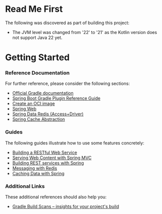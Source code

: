 # Read Me First
The following was discovered as part of building this project:

* The JVM level was changed from '22' to '21' as the Kotlin version does not support Java 22 yet.

# Getting Started

### Reference Documentation
For further reference, please consider the following sections:

* [Official Gradle documentation](https://docs.gradle.org)
* [Spring Boot Gradle Plugin Reference Guide](https://docs.spring.io/spring-boot/docs/3.3.0/gradle-plugin/reference/html/)
* [Create an OCI image](https://docs.spring.io/spring-boot/docs/3.3.0/gradle-plugin/reference/html/#build-image)
* [Spring Web](https://docs.spring.io/spring-boot/docs/3.3.0/reference/htmlsingle/index.html#web)
* [Spring Data Redis (Access+Driver)](https://docs.spring.io/spring-boot/docs/3.3.0/reference/htmlsingle/index.html#data.nosql.redis)
* [Spring Cache Abstraction](https://docs.spring.io/spring-boot/docs/3.3.0/reference/htmlsingle/index.html#io.caching)

### Guides
The following guides illustrate how to use some features concretely:

* [Building a RESTful Web Service](https://spring.io/guides/gs/rest-service/)
* [Serving Web Content with Spring MVC](https://spring.io/guides/gs/serving-web-content/)
* [Building REST services with Spring](https://spring.io/guides/tutorials/rest/)
* [Messaging with Redis](https://spring.io/guides/gs/messaging-redis/)
* [Caching Data with Spring](https://spring.io/guides/gs/caching/)

### Additional Links
These additional references should also help you:

* [Gradle Build Scans – insights for your project's build](https://scans.gradle.com#gradle)

